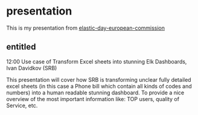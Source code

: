 # presentation

This is my presentation from [elastic-day-european-commission](https://events.elastic.co/2019-06-11-elastic-day-european-commission)

## entitled

12:00  Use case of Transform Excel sheets into stunning Elk Dashboards, Ivan Davidkov (SRB)

This presentation will cover how SRB is transforming unclear fully detailed excel sheets (in this case a Phone bill which contain all kinds of codes and numbers) into a human readable stunning dashboard. To provide a nice overview of the most important information like: TOP users, quality of Service, etc.

